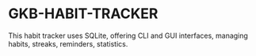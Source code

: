 # GKB-HABIT-TRACKER
This habit tracker uses SQLite, offering CLI and GUI interfaces, managing habits, streaks, reminders, statistics.
